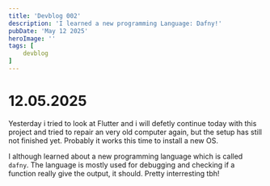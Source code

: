 ```yaml
---
title: 'Devblog 002'
description: 'I learned a new programming Language: Dafny!'
pubDate: 'May 12 2025'
heroImage: ''
tags: [
    devblog
]
---
```


# 12.05.2025

Yesterday i tried to look at Flutter and i will defetly continue
today with this project and tried to repair an very old computer
again, but the setup has still not finished yet. Probably it works
this time to install a new OS.

I although learned about a new programming
language which is called `dafny`. The language is mostly used for
debugging and checking if a function really give the output, it should.
Pretty interresting tbh!
